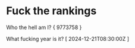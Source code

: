 # Fuck the rankings

Who the hell am I?
{ 9773758 }

What fucking year is it?
[ 2024-12-21T08:30:00Z ]
